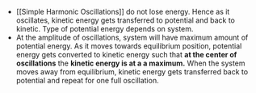 - [[Simple Harmonic Oscillations]] do not lose energy. Hence as it oscillates, kinetic energy gets transferred to potential and back to kinetic. Type of potential energy depends on system.
- At the amplitude of oscillations, system will have maximum amount of potential energy. As it moves towards equilibrium position, potential energy gets converted to kinetic energy such that **at the center of oscillations** the **kinetic energy is at a a maximum.** When the system moves away from equilibrium, kinetic energy gets transferred back to potential and repeat for one full oscillation. 